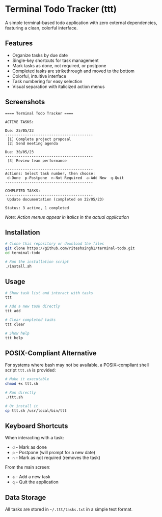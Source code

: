 # Terminal Todo Tracker (ttt)

A simple terminal-based todo application with zero external dependencies, featuring a clean, colorful interface.

## Features

- Organize tasks by due date
- Single-key shortcuts for task management
- Mark tasks as done, not required, or postpone
- Completed tasks are strikethrough and moved to the bottom
- Colorful, intuitive interface
- Task numbering for easy selection
- Visual separation with italicized action menus

## Screenshots

```
==== Terminal Todo Tracker ====

ACTIVE TASKS:

Due: 25/05/23
----------------------------------------
 [1] Complete project proposal
 [2] Send meeting agenda

Due: 30/05/23
----------------------------------------
 [3] Review team performance

----------------------------------------
Actions: Select task number, then choose:
 d-Done  p-Postpone  n-Not Required  a-Add New  q-Quit
----------------------------------------

COMPLETED TASKS:
----------------------------------------
 Update documentation (completed on 22/05/23)

Status: 3 active, 1 completed
```
*Note: Action menus appear in italics in the actual application*

## Installation

```bash
# Clone this repository or download the files
git clone https://github.com/riteshsingh1/terminal-todo.git
cd terminal-todo

# Run the installation script
./install.sh
```

## Usage

```bash
# Show task list and interact with tasks
ttt

# Add a new task directly
ttt add

# Clear completed tasks
ttt clear

# Show help
ttt help
```

## POSIX-Compliant Alternative

For systems where bash may not be available, a POSIX-compliant shell script `ttt.sh` is provided:

```bash
# Make it executable
chmod +x ttt.sh

# Run directly
./ttt.sh

# Or install it
cp ttt.sh /usr/local/bin/ttt
```

## Keyboard Shortcuts

When interacting with a task:
- `d` - Mark as done
- `p` - Postpone (will prompt for a new date)
- `n` - Mark as not required (removes the task)

From the main screen:
- `a` - Add a new task
- `q` - Quit the application

## Data Storage

All tasks are stored in `~/.ttt/tasks.txt` in a simple text format. 